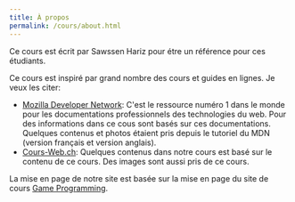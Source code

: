```yaml
---
title: À propos
permalink: /cours/about.html
---
```


Ce cours est écrit par Sawssen Hariz pour étre un référence pour ces étudiants.

Ce cours est inspiré par grand nombre des cours et guides en lignes. Je veux
les citer:

- [Mozilla Developer Network](https://developer.mozilla.org/): C'est le
  ressource numéro 1 dans le monde pour les documentations professionnels des
  technologies du web. Pour des informations dans ce cous sont basés sur ces
  documentations. Quelques contenus et photos étaient pris depuis le tutoriel
  du MDN (version français et version anglais).
- [Cours-Web.ch](https://cours-web.ch/): Quelques contenus dans notre cours est
  basé sur le contenu de ce cours. Des images sont aussi pris de ce cours.

La mise en page de notre site est basée sur la mise en page du site de cours
[Game Programming](https://theory.stanford.edu/~amitp/GameProgramming/).

